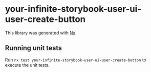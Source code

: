 # your-infinite-storybook-user-ui-user-create-button

This library was generated with [Nx](https://nx.dev).

## Running unit tests

Run `nx test your-infinite-storybook-user-ui-user-create-button` to execute the unit tests.
